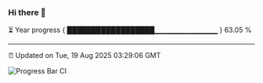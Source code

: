### Hi there 👋

⏳ Year progress { ██████████████████▁▁▁▁▁▁▁▁▁▁▁▁ } 63.05 %

---

⏰ Updated on Tue, 19 Aug 2025 03:29:06 GMT

![Progress Bar CI](https://github.com/IshwaranRudhara/GIT-ACTION/workflows/Progress%20Bar%20CI/badge.svg)
